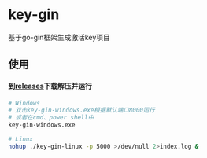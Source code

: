 # key-gin
基于go-gin框架生成激活key项目

## 使用
#### 到[releases](https://github.com/woytu/key-gin/releases)下载解压并运行
```bash
# Windows
# 双击key-gin-windows.exe根据默认端口8000运行
# 或者在cmd、power shell中
key-gin-windows.exe

# Linux
nohup ./key-gin-linux -p 5000 >/dev/null 2>index.log &
```
